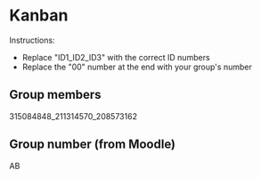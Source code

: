 # Kanban
Instructions: 
* Replace "ID1_ID2_ID3" with the correct ID numbers
* Replace the "00" number at the end with your group's number


## Group members
315084848_211314570_208573162

## Group number (from Moodle)
AB
